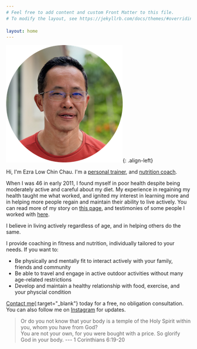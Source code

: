 ```yaml
---
# Feel free to add content and custom Front Matter to this file.
# To modify the layout, see https://jekyllrb.com/docs/themes/#overriding-theme-defaults

layout: home
---
```

![Ezra (Chin Chau) Low](/assets/images/headshot.png){: .align-left}

Hi, I'm Ezra Low Chin Chau. I'm a [personal trainer](/certifications), and [nutrition coach](/certifications).

When I was 46 in early 2011, I found myself in poor health despite being moderately active and careful about my diet.
My experience in regaining my health taught me what worked, and ignited my interest in learning more and in helping more people regain and maintain their ability to live actively. You can read more of my story on [this page](/mystory), and testimonies of some people I worked with [here](/testimonies).

I believe in living actively regardless of age, and in helping others do the same.

I provide coaching in fitness and nutrition, individually tailored to your needs.
If you want to:
* Be physically and mentally fit to interact actively with your family, friends and community
* Be able to travel and engage in active outdoor activities without many age-related restrictions
* Develop and maintain a healthy relationship with food, exercise, and your physcial condition

[Contact me](https://forms.gle/WsBVSzgSTPhMQDW1A){:target="_blank"} today for a free, no obligation consultation.
You can also follow me on 
<a href="https://instagram.com/ezrafit4life" rel="nofollow noopener noreferrer" target="_blank"><i class="fab fa-fw fa-instagram" aria-hidden="true"></i> Instagram</a>
for updates.

> Or do you not know that your body is a temple of the Holy Spirit within you, whom you have from God?  
You are not your own, for you were bought with a price.
So glorify God in your body.   --- 1 Corinthians 6:19-20